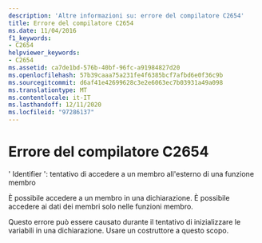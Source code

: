 ```yaml
---
description: 'Altre informazioni su: errore del compilatore C2654'
title: Errore del compilatore C2654
ms.date: 11/04/2016
f1_keywords:
- C2654
helpviewer_keywords:
- C2654
ms.assetid: ca7de1bd-576b-40bf-96fc-a91984827d20
ms.openlocfilehash: 57b39caaa75a231fe4f6385bcf7afbd6e0f36c9b
ms.sourcegitcommit: d6af41e42699628c3e2e6063ec7b03931a49a098
ms.translationtype: MT
ms.contentlocale: it-IT
ms.lasthandoff: 12/11/2020
ms.locfileid: "97286137"
---
```

# <a name="compiler-error-c2654"></a>Errore del compilatore C2654

' Identifier ': tentativo di accedere a un membro all'esterno di una funzione membro

È possibile accedere a un membro in una dichiarazione. È possibile accedere ai dati dei membri solo nelle funzioni membro.

Questo errore può essere causato durante il tentativo di inizializzare le variabili in una dichiarazione. Usare un costruttore a questo scopo.
